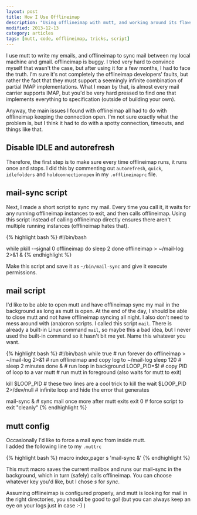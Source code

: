 ```yaml
---
layout: post
title: How I Use Offlineimap
description: "Using offlineimap with mutt, and working around its flaws"
modified: 2013-12-13
category: articles
tags: [mutt, code, offlineimap, tricks, script]
---
```


I use mutt to write my emails, and offlineimap to sync mail between my local machine and gmail.
offlineimap is buggy. 
I tried very hard to convince myself that wasn't the case, but after using it for a few months, I had to face the truth.
I'm sure it's not completely the offlineimap developers' faults, but rather the fact that they must support a seemingly infinite combination of partial IMAP implementations.
What I mean by that, is almost every mail carrier supports IMAP, but you'd be very hard pressed to find one that implements everything to specification (outside of building your own).

Anyway, the main issues I found with offlineimap all had to do with offlineimap keeping the connection open.
I'm not sure exactly what the problem is, but I think it had to do with a spotty connection, timeouts, and things like that.

## Disable IDLE and autorefresh
Therefore, the first step is to make sure every time offlineimap runs, it runs once and stops.
I did this by commenting out `autorefresh`, `quick`, `idlefolders` and `holdconnectionopen` in my `.offlineimaprc` file.

## mail-sync script
Next, I made a short script to sync my mail.
Every time you call it, it waits for any running offlineimap instances to exit, and then calls offlineimap.
Using this script instead of calling offlineimap directly ensures there aren't multiple running instances (offlineimap hates that).

{% highlight bash %}
#!/bin/bash

while pkill --signal 0 offlineimap
do
    sleep 2
done
offlineimap > ~/mail-log 2>&1 &
{% endhighlight %}

Make this script and save it as `~/bin/mail-sync` and give it execute permissions.

## mail script
I'd like to be able to open mutt and have offlineimap sync my mail in the background as long as mutt is open.
At the end of the day, I should be able to close mutt and not have offlineimap syncing all night.
I also don't need to mess around with (ana)cron scripts.
I called this script `mail`.  There is already a built-in Linux command `mail`, so maybe this a bad idea, but I never used the built-in command so it hasn't bit me yet.
Name this whatever you want.

{% highlight bash %}
#!/bin/bash
while true      # run forever
do
    offlineimap > ~/mail-log 2>&1  # run offlineimap and copy log to ~/mail-log
    sleep 120   # sleep 2 minutes
done &          # run loop in background
LOOP_PID=$!     # copy PID of loop to a var
mutt            # run mutt in foreground (also waits for mutt to exit)

kill $LOOP_PID              # these two lines are a cool trick to kill the
wait $LOOP_PID 2>/dev/null  # infinite loop and hide the error that generates

mail-sync &     # sync mail once more after mutt exits
exit 0          # force script to exit "cleanly"
{% endhighlight %}

## mutt config
Occasionally I'd like to force a mail sync from inside mutt.  
I added the following line to my `.muttrc`

{% highlight bash %}
macro index,pager s '<sync-mailbox><shell-escape>mail-sync &<enter>'
{% endhighlight %}

This mutt macro saves the current mailbox and runs our mail-sync in the background, which in turn (safely) calls offlineimap.
You can choose whatever key you'd like, but I chose *s* for *sync*.


Assuming offlineimap is configured properly, and mutt is looking for mail in the right directories, you should be good to go! (but you can always keep an eye on your logs just in case :-)  )

